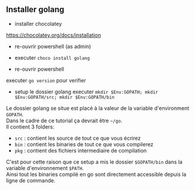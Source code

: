## Installer golang

- installer chocolatey

https://chocolatey.org/docs/installation

- re-ouvrir powershell (as admin)

- executer `choco install golang`
- re-ouvrir powershell

executer `go version` pour verifier  


- setup le dossier golang
executer `mkdir $Env:GOPATH; mkdir $Env:GOPATH/src; mkdir $Env:GOPATH/bin`   

Le dossier golang se situe est placé à la valeur de la variable d'environment `GOPATH`.  
Dans le cadre de ce tutorial ça devrait être `~/go`.  
Il contient 3 folders:  
- `src` : contient les source de tout ce que vous écrirez
- `bin` : contient les binaries de tout ce que vous compilerez
- `pkg` : contient des fichiers intermediaire de compilation

C'est pour cette raison que ce setup a mis le dossier `$GOPATH/bin` dans la variable d'environnement `$PATH`.  
Ainsi tout les binaries compilé en go sont directement accessible depuis la ligne de commande. 
